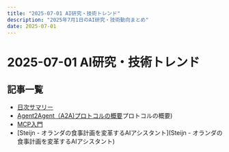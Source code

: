 ```yaml
---
title: "2025-07-01 AI研究・技術トレンド"
description: "2025年7月1日のAI研究・技術動向まとめ"
date: 2025-07-01
---
```


# 2025-07-01 AI研究・技術トレンド

## 記事一覧

- [日次サマリー](abstract)
- [Agent2Agent（A2A)プロトコルの概要](Agent2Agent（A2A)プロトコルの概要)
- [MCP入門](MCP入門)
- [Steijn - オランダの食事計画を変革するAIアシスタント](Steijn - オランダの食事計画を変革するAIアシスタント)